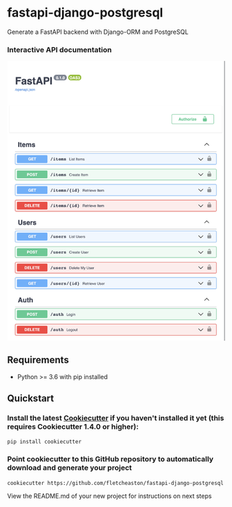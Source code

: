 # fastapi-django-postgresql

Generate a FastAPI backend with Django-ORM and PostgreSQL

### Interactive API documentation

[![API docs](images/docs.png)](https://github.com/fletcheaston/fastapi-django-postgresql)

## Requirements
- Python >= 3.6 with pip installed

## Quickstart

### Install the latest [Cookiecutter](https://github.com/audreyr/cookiecutter) if you haven't installed it yet (this requires Cookiecutter 1.4.0 or higher):
```
pip install cookiecutter
```

### Point cookiecutter to this GitHub repository to automatically download and generate your project

```
cookiecutter https://github.com/fletcheaston/fastapi-django-postgresql
```

View the README.md of your new project for instructions on next steps
